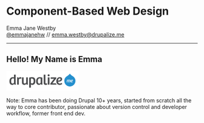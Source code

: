 # Component-Based Web Design

Emma Jane Westby 
<br/>[@emmajanehw](http://twitter.com/emmajanehw) // [emma.westby@drupalize.me](mailto:emma.westby@drupalize.me)

---------------------------------------
## Hello! My Name is Emma

<!-- .slide: data-background-image="assets/beesuit.jpg" -->
<!-- .slide: data-background-position="top left" -->
<!-- .slide: data-state="bgimage" -->

<a href="http://drupalize.me"><img class="fragment" style="background-color: white; padding: .5em; border: none" src="../lib/themes/drupalize.me/images/drupalizeme-logo.png" class="no-border" width="35%" class="left" style="padding-top: 10px;" alt="Drupalize.Me logo"/></a>

Note: Emma has been doing Drupal 10+ years, started from scratch all the way to core contributor, passionate about version control and developer workflow, former front end dev.
